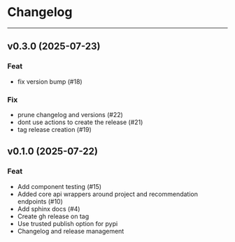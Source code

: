 # Changelog

<!-- BELOW IS AUTOMATICALLY UPDATED BY COMMITIZEN -->
---

## v0.3.0 (2025-07-23)

### Feat

- fix version bump (#18)

### Fix

- prune changelog and versions (#22)
- dont use actions to create the release (#21)
- tag release creation (#19)

## v0.1.0 (2025-07-22)

### Feat

- Add component testing (#15)
- Added core api wrappers around project and recommendation endpoints (#10)
- Add sphinx docs (#4)
- Create gh release on tag
- Use trusted publish option for pypi
- Changelog and release management
